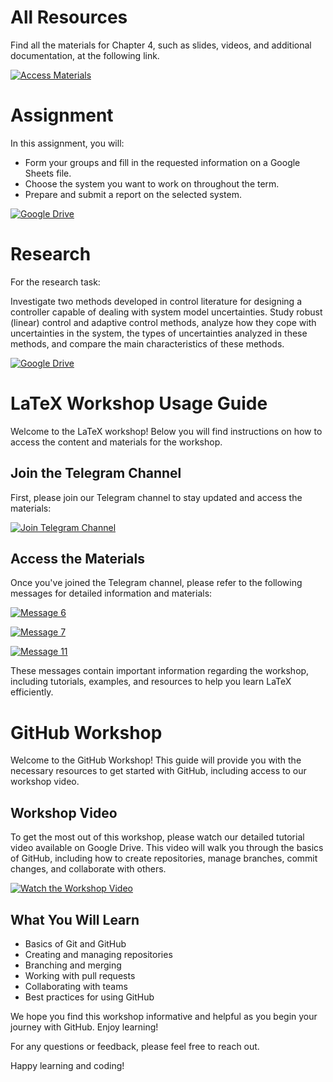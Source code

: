 # All Resources

Find all the materials for Chapter 4, such as slides, videos, and additional documentation, at the following link.

[![Access Materials](https://img.shields.io/badge/Access%20Materials-Google%20Drive-blue?style=for-the-badge&logo=google-drive)](https://drive.google.com/drive/folders/1-Se4KPbG8nqQ0MfWtwzN_zykL5gEqPLM?usp=sharing)

# Assignment

In this assignment, you will:

- Form your groups and fill in the requested information on a Google Sheets file.
- Choose the system you want to work on throughout the term.
- Prepare and submit a report on the selected system.

[![Google Drive](https://img.shields.io/badge/Access-Assignment-blue?style=flat-square&logo=google-drive)](https://drive.google.com/path/to/your/assignment)

# Research

For the research task:

Investigate two methods developed in control literature for designing a controller capable of dealing with system model uncertainties. Study robust (linear) control and adaptive control methods, analyze how they cope with uncertainties in the system, the types of uncertainties analyzed in these methods, and compare the main characteristics of these methods.

[![Google Drive](https://img.shields.io/badge/Access-Research-blue?style=flat-square&logo=google-drive)](https://drive.google.com/path/to/your/research)

# LaTeX Workshop Usage Guide

Welcome to the LaTeX workshop! Below you will find instructions on how to access the content and materials for the workshop.

## Join the Telegram Channel

First, please join our Telegram channel to stay updated and access the materials:

[![Join Telegram Channel](https://img.shields.io/badge/Join%20Telegram-Channel-blue?style=flat&logo=telegram)](https://t.me/+mTNAoLKjECkzYmJk)

## Access the Materials

Once you've joined the Telegram channel, please refer to the following messages for detailed information and materials:

[![Message 6](https://img.shields.io/badge/View-Message%206-blue?style=flat&logo=telegram)](https://t.me/c/2062268120/6)

[![Message 7](https://img.shields.io/badge/View-Message%207-blue?style=flat&logo=telegram)](https://t.me/c/2062268120/7)

[![Message 11](https://img.shields.io/badge/View-Message%2011-blue?style=flat&logo=telegram)](https://t.me/c/2062268120/11)

These messages contain important information regarding the workshop, including tutorials, examples, and resources to help you learn LaTeX efficiently.

# GitHub Workshop

Welcome to the GitHub Workshop! This guide will provide you with the necessary resources to get started with GitHub, including access to our workshop video.

## Workshop Video

To get the most out of this workshop, please watch our detailed tutorial video available on Google Drive. This video will walk you through the basics of GitHub, including how to create repositories, manage branches, commit changes, and collaborate with others.

[![Watch the Workshop Video](https://img.shields.io/badge/Watch-Workshop%20Video-blue?style=flat&logo=google-drive)](https://drive.google.com/file/d/1vbg1AnfMW-lj1dB0cLhFKglMOoKfSnnU/view?usp=sharing)

## What You Will Learn

- Basics of Git and GitHub
- Creating and managing repositories
- Branching and merging
- Working with pull requests
- Collaborating with teams
- Best practices for using GitHub

We hope you find this workshop informative and helpful as you begin your journey with GitHub. Enjoy learning!

For any questions or feedback, please feel free to reach out.

Happy learning and coding!



